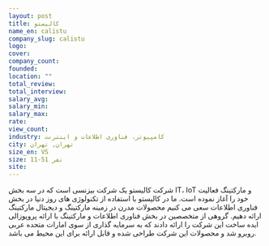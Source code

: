 ```yaml
---
layout: post
title: کالیستو
name_en: calistu
company_slug: calistu
logo: 
cover: 
company_count:
founded:
location: ""
total_review: 
total_interview: 
salary_avg: 
salary_min: 
salary_max: 
rate: 
view_count: 
industry: کامپیوتر، فناوری اطلاعات و اینترنت
city: تهران, تهران
size_en: VS
size: 11-51 نفر
site: 
---
```


شرکت کالیستو یک شرکت بیزنسی است که در سه بخش IT، IoT و مارکتینگ فعالیت خود را آغاز نموده است. ما در کالیستو با استفاده از تکنولوژی های روز دنیا در بخش فناوری اطلاعات سعی می کنیم محصولات مدرن در زمینه مارکتینگ و دیجیتال مارکتینگ ارائه دهیم.
گروهی از متخصصین در بخش فناوری اطلاعات و مارکتینگ با ارائه پروپوزالی ایده ساخت این شرکت را ارائه دادند که به سرمایه گذاری از سوی امارات متحده عربی روبرو شد و محصولات این شرکت طراحی شده و قابل ارائه برای این محیط می باشد.
